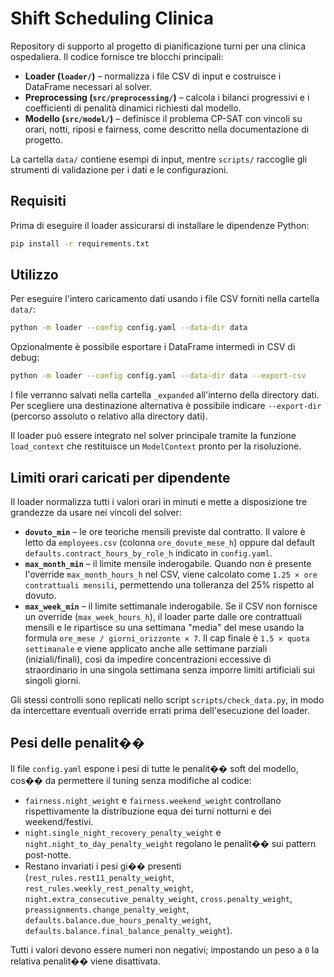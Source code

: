 # Shift Scheduling Clinica

Repository di supporto al progetto di pianificazione turni per una clinica
ospedaliera. Il codice fornisce tre blocchi principali:

* **Loader (`loader/`)** – normalizza i file CSV di input e costruisce i
  DataFrame necessari al solver.
* **Preprocessing (`src/preprocessing/`)** – calcola i bilanci progressivi e i
  coefficienti di penalità dinamici richiesti dal modello.
* **Modello (`src/model/`)** – definisce il problema CP-SAT con vincoli su orari,
  notti, riposi e fairness, come descritto nella documentazione di progetto.

La cartella `data/` contiene esempi di input, mentre `scripts/` raccoglie gli
strumenti di validazione per i dati e le configurazioni.

## Requisiti

Prima di eseguire il loader assicurarsi di installare le dipendenze Python:

```bash
pip install -r requirements.txt
```

## Utilizzo

Per eseguire l'intero caricamento dati usando i file CSV forniti nella cartella
`data/`:

```bash
python -m loader --config config.yaml --data-dir data
```

Opzionalmente è possibile esportare i DataFrame intermedi in CSV di debug:

```bash
python -m loader --config config.yaml --data-dir data --export-csv
```

I file verranno salvati nella cartella `_expanded` all'interno della directory
dati. Per scegliere una destinazione alternativa è possibile indicare
`--export-dir` (percorso assoluto o relativo alla directory dati).

Il loader può essere integrato nel solver principale tramite la funzione
`load_context` che restituisce un `ModelContext` pronto per la risoluzione.

## Limiti orari caricati per dipendente

Il loader normalizza tutti i valori orari in minuti e mette a disposizione tre
grandezze da usare nei vincoli del solver:

* **`dovuto_min`** – le ore teoriche mensili previste dal contratto. Il valore è
  letto da `employees.csv` (colonna `ore_dovute_mese_h`) oppure dal default
  `defaults.contract_hours_by_role_h` indicato in `config.yaml`.
* **`max_month_min`** – il limite mensile inderogabile. Quando non è presente
  l'override `max_month_hours_h` nel CSV, viene calcolato come `1.25 × ore
  contrattuali mensili`, permettendo una tolleranza del 25% rispetto al dovuto.
* **`max_week_min`** – il limite settimanale inderogabile. Se il CSV non fornisce
  un override (`max_week_hours_h`), il loader parte dalle ore contrattuali
  mensili e le ripartisce su una settimana "media" del mese usando la formula
  `ore_mese / giorni_orizzonte × 7`. Il cap finale è `1.5 × quota settimanale` e
  viene applicato anche alle settimane parziali (iniziali/finali), così da
  impedire concentrazioni eccessive di straordinario in una singola settimana
  senza imporre limiti artificiali sui singoli giorni.

Gli stessi controlli sono replicati nello script `scripts/check_data.py`, in
modo da intercettare eventuali override errati prima dell'esecuzione del loader.

## Pesi delle penalit��

Il file `config.yaml` espone i pesi di tutte le penalit�� soft del modello, cos�� da
permettere il tuning senza modifiche al codice:

- `fairness.night_weight` e `fairness.weekend_weight` controllano
  rispettivamente la distribuzione equa dei turni notturni e dei weekend/festivi.
- `night.single_night_recovery_penalty_weight` e
  `night.night_to_day_penalty_weight` regolano le penalit�� sui pattern post-notte.
- Restano invariati i pesi gi�� presenti
  (`rest_rules.rest11_penalty_weight`, `rest_rules.weekly_rest_penalty_weight`,
  `night.extra_consecutive_penalty_weight`, `cross.penalty_weight`,
  `preassignments.change_penalty_weight`,
  `defaults.balance.due_hours_penalty_weight`,
  `defaults.balance.final_balance_penalty_weight`).

Tutti i valori devono essere numeri non negativi; impostando un peso a `0` la
relativa penalit�� viene disattivata.
